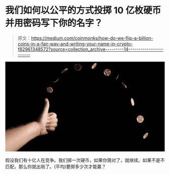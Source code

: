 # 我们如何以公平的方式投掷 10 亿枚硬币并用密码写下你的名字？

> 原文：<https://medium.com/coinmonks/how-do-we-flip-a-billion-coins-in-a-fair-way-and-writing-your-name-in-crypto-f82961348572?source=collection_archive---------14----------------------->

![](img/36729989b344bcb0dd2bef6baa124bc1.png)

假设我们有十亿人在竞争。我们掷一次硬币，如果你猜对了，就继续。如果不是不匹配，那么你就出局了。(平均)要掷多少次才能赢？